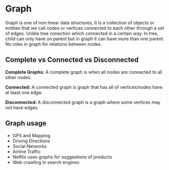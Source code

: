 # Graph
Graph is one of non linear data structures, it is a collection of objects or entities that we call nodes or vertices connected to each other through a set of edges. Unlike tree conection which connected in a certain way. In tree, child can only have on parent but in graph it can have more than one parent. No roles in graph for relations between nodes.

## Complete vs Connected vs Disconnected
**Complete Graphs:** A complete graph is when all nodes are connected to all other nodes.

**Connected:** A connected graph is graph that has all of vertices/nodes have at least one edge.

**Disconnected:** A disconnected graph is a graph where some vertices may not have edges.

## Graph usage
- GPS and Mapping
- Driving Directions
- Social Networks
- Airline Traffic
- Netflix uses graphs for suggestions of products
- Web crawling in search engines